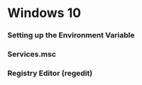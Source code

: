 # Windows 10

### Setting up the Environment Variable


### Services.msc

### Registry Editor (regedit)



